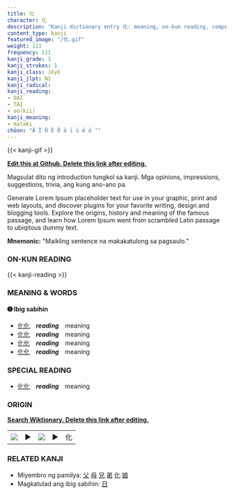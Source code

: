 ```yaml
---
title: 化
character: 化
description: "Kanji dictionary entry 化: meaning, on-kun reading, compounds, origin, related kanji"
content_type: kanji
featured_image: "/化.gif"
weight: 111
frequency: 111
kanji_grade: 1
kanji_strokes: 1
kanji_class: Jōyō
kanji_jlpt: N1
kanji_radical: 
kanji_reading: 
- DAI
- TAI
- oo(kii)
kanji_meaning:
- malaki
chōon: "Ā Ī Ū Ē Ō ā ī ū ē ō ’"
---
```

[//]: # (Don't edit the line below. Kanji animated GIF code is automatically generated.)
{{< kanji-gif >}}

[//]: # (Edit below this line.)

**[Edit this at Github. Delete this link after editing.](https://github.com/tim0g/tim/tree/main/content/kanji/化/index.md)**

Magsulat dito ng introduction tungkol sa kanji. Mga opinions, impressions, suggestions, trivia, ang kung ano-ano pa.

Generate Lorem Ipsum placeholder text for use in your graphic, print and web layouts, and discover plugins for your favorite writing, design and blogging tools. Explore the origins, history and meaning of the famous passage, and learn how Lorem Ipsum went from scrambled Latin passage to ubiqitous dummy text.
 
**Mnemonic:** "Maikling sentence na makakatulong sa pagsaulo."

### ON-KUN READING

[//]: # (Don't edit the line below. ON-KUN READING code is automatically generated.)
{{< kanji-reading >}}

### MEANING & WORDS

#### ➊ **Ibig sabihin**
  - [化](../化)[化](../化)　***reading***　meaning
  - [化](../化)[化](../化)　***reading***　meaning
  - [化](../化)[化](../化)　***reading***　meaning
  - [化](../化)[化](../化)　***reading***　meaning

### SPECIAL READING
  - [化](../化)[化](../化)　***reading***　meaning

### ORIGIN

**[Search Wiktionary. Delete this link after editing.](https://wiktionary.org/wiki/化)**
<table class="kanji-table"><tr><td>
<img src="60px-化-bronze.svg.png">
</td><td>▶</td><td>
<img src="60px-化-oracle.svg.png">
</td><td>▶</td>
<td class="kanji-origin">化</td>
</tr></table>

### RELATED KANJI
- Miyembro ng pamilya: [父](../父) [母](../母) [兄](../兄) [弟](../弟) [化](../化) [娘](../娘)
- Magkatulad ang ibig sabihin: [日](../日)

